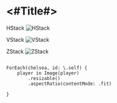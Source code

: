 #  <#Title#>

HStack
![HStack](https://user-images.githubusercontent.com/40102795/84114082-b0ee1300-aa66-11ea-9f74-9204e49eb755.png)

VStack
![VStack](https://user-images.githubusercontent.com/40102795/84114096-b77c8a80-aa66-11ea-8a4f-f319f8160b28.png)

ZStack
![ZStack](https://user-images.githubusercontent.com/40102795/84114105-bb101180-aa66-11ea-9b00-7f071718acc7.png)


````

ForEach(chelsea, id: \.self) {
    player in Image(player)
        .resizable()
        .aspectRatio(contentMode: .fit)
    
}

````
